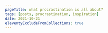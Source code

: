 ```yaml
---
pageTitle: what procrastination is all about?
tags: [posts, procrastination, inspiration]
date: 2021-10-21
eleventyExcludeFromCollections: true
---
```

